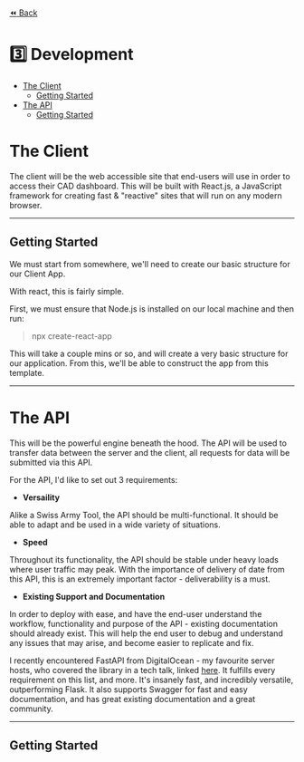 [:rewind: Back](/README.md)

# :three: Development

- [The Client](#the-client)
    - [Getting Started](#getting-started)
- [The API](#the-api)
    - [Getting Started](#getting-started-2)

# The Client

The client will be the web accessible site that end-users will use in order to access their CAD dashboard. This will be built with React.js, a JavaScript framework for creating fast & "reactive" sites that will run on any modern browser.

---

## Getting Started

We must start from somewhere, we'll need to create our basic structure for our Client App.

With react, this is fairly simple.

First, we must ensure that Node.js is installed on our local machine and then run:

> npx create-react-app

This will take a couple mins or so, and will create a very basic structure for our application. From this, we'll be able to construct the app from this template.

---

# The API

This will be the powerful engine beneath the hood. The API will be used to transfer data between the server and the client, all requests for data will be submitted via this API.

For the API, I'd like to set out 3 requirements:

- **Versaility**

Alike a Swiss Army Tool, the API should be multi-functional. It should be able to adapt and be used in a wide variety of situations.

- **Speed**

Throughout its functionality, the API should be stable under heavy loads where user traffic may peak. With the importance of delivery of date from this API, this is an extremely important factor - deliverability is a must.

- **Existing Support and Documentation**

In order to deploy with ease, and have the end-user understand the workflow, functionality and purpose of the API - existing documentation should already exist. This will help the end user to debug and understand any issues that may arise, and become easier to replicate and fix.

I recently encountered FastAPI from DigitalOcean - my favourite server hosts, who covered the library in a tech talk, linked [here](https://www.youtube.com/watch?v=KVlqN0xNJxo). It fulfills every requirement on this list, and more. It's insanely fast, and incredibly versatile, outperforming Flask. It also supports Swagger for fast and easy documentation, and has great existing documentation and a great community.

---

## Getting Started